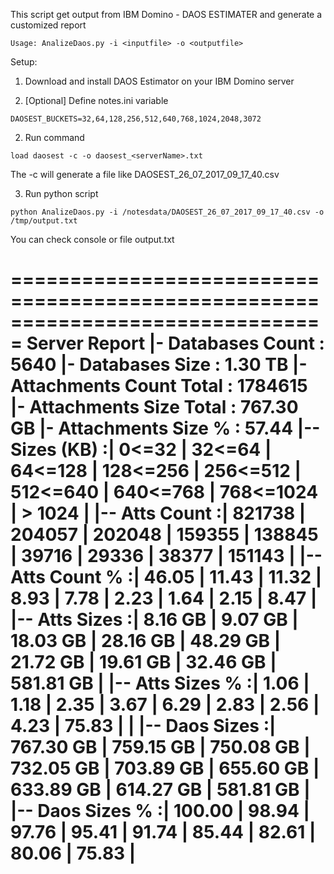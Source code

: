 This script get output from IBM Domino - DAOS ESTIMATER and generate a customized report
```
Usage: AnalizeDaos.py -i <inputfile> -o <outputfile>
```

Setup:

1) Download and install DAOS Estimator on your IBM Domino server

2) [Optional] Define notes.ini variable

```
DAOSEST_BUCKETS=32,64,128,256,512,640,768,1024,2048,3072
```

2) Run command

```
load daosest -c -o daosest_<serverName>.txt
```

 The -c will generate a file like DAOSEST_26_07_2017_09_17_40.csv
 
3) Run python script

```
python AnalizeDaos.py -i /notesdata/DAOSEST_26_07_2017_09_17_40.csv -o /tmp/output.txt
```
 
You can check console or file output.txt

===============================================================================
Server Report
|- Databases Count :  5640
|- Databases Size  :   1.30 TB 
|- Attachments Count Total :  1784615
|- Attachments Size Total :  767.30 GB 
|- Attachments Size % :     57.44 
|-- Sizes (KB)       :|     0<=32 |    32<=64 |   64<=128 |  128<=256 |  256<=512 |  512<=640 |  640<=768 | 768<=1024 |    > 1024 |
|-- Atts Count       :|    821738 |    204057 |    202048 |    159355 |    138845 |     39716 |     29336 |     38377 |    151143 |
|-- Atts Count %     :|     46.05 |     11.43 |     11.32 |      8.93 |      7.78 |      2.23 |      1.64 |      2.15 |      8.47 |
|-- Atts Sizes       :|   8.16 GB |   9.07 GB |  18.03 GB |  28.16 GB |  48.29 GB |  21.72 GB |  19.61 GB |  32.46 GB | 581.81 GB |
|-- Atts Sizes %     :|      1.06 |      1.18 |      2.35 |      3.67 |      6.29 |      2.83 |      2.56 |      4.23 |     75.83 |
|
|-- Daos Sizes       :| 767.30 GB | 759.15 GB | 750.08 GB | 732.05 GB | 703.89 GB | 655.60 GB | 633.89 GB | 614.27 GB | 581.81 GB |
|-- Daos Sizes %     :|    100.00 |     98.94 |     97.76 |     95.41 |     91.74 |     85.44 |     82.61 |     80.06 |     75.83 |
===============================================================================

